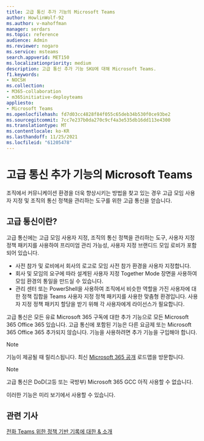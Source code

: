 ```yaml
---
title: 고급 통신 추가 기능의 Microsoft Teams
author: HowlinWolf-92
ms.author: v-mahoffman
manager: serdars
ms.topic: reference
audience: Admin
ms.reviewer: nogaro
ms.service: msteams
search.appverid: MET150
ms.localizationpriority: medium
description: 고급 통신 추가 기능 SKU에 대해 Microsoft Teams.
f1.keywords:
- NOCSH
ms.collection:
- M365-collaboration
- m365initiative-deployteams
appliesto:
- Microsoft Teams
ms.openlocfilehash: fd7d03cc4828f84f055c65deb34b530f0ce93be2
ms.sourcegitcommit: 7cc7e237b0da270c9cf4a3e535db16dd113e4300
ms.translationtype: MT
ms.contentlocale: ko-KR
ms.lasthandoff: 11/25/2021
ms.locfileid: "61205478"
---
```

# <a name="advanced-communications-add-on-for-microsoft-teams"></a>고급 통신 추가 기능의 Microsoft Teams

조직에서 커뮤니케이션 환경을 더욱 향상시키는 방법을 찾고 있는 경우 고급 모임 사용자 지정 및 조직의 통신 정책을 관리하는 도구를 위한 고급 통신을 얻습니다.

## <a name="what-is-advanced-communications"></a>고급 통신이란?

고급 통신에는 고급 모임 사용자 지정, 조직의 통신 정책을 관리하는 도구, 사용자 지정 정책 패키지를 사용하여 프리미엄 관리 가능성, 사용자 지정 브랜디드 모임 로비가 포함되어 있습니다.

- 사전 참가 및 로비에서 회사의 로고로 모임 사전 참가 환경을 사용자 지정합니다. 
- 회사 및 모임의 요구에 따라 설계된 사용자 지정 Together Mode 장면을 사용하여 모임 환경의 통일을 만드실 수 있습니다.
- 관리 센터 또는 PowerShell을 사용하여 조직에서 비슷한 역할을 가진 사용자에 대한 정책 집합을 Teams 사용자 지정 정책 패키지를 사용한 맞춤형 환경입니다. 사용자 지정 정책 패키지 할당을 받기 위해 각 사용자에게 라이선스가 필요합니다. 

고급 통신은 모든 유료 Microsoft 365 구독에 대한 추가 기능으로 모든 Microsoft 365 Office 365 있습니다. 고급 통신에 포함된 기능은 다른 요금제 또는 Microsoft 365 Office 365 추가되지 않습니다. 기능을 사용하려면 추가 기능을 구입해야 합니다.

> [!NOTE]
> 기능이 제공될 때 릴리스됩니다. 최신 [Microsoft 365 공개](https://www.microsoft.com/microsoft-365/roadmap?filters=Microsoft%20Teams) 로드맵을 방문합니다.

> [!NOTE]
> 고급 통신은 DoD(고등 또는 국방부) Microsoft 365 GCC 아직 사용할 수 없습니다.

이러한 기능은 미리 보기에서 사용할 수 있습니다.

## <a name="related-articles"></a>관련 기사

[전화 Teams 위한 정책 기반 기록에 대한 & 소개](../teams-recording-policy.md)
